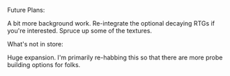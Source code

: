 Future Plans:

A bit more background work.
Re-integrate the optional decaying RTGs if you're interested.
Spruce up some of the textures.

What's not in store:

Huge expansion.  I'm primarily re-habbing this so that there are more probe building options for folks.  
